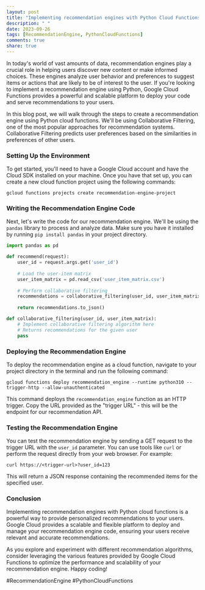 ```yaml
---
layout: post
title: "Implementing recommendation engines with Python Cloud Functions"
description: " "
date: 2023-09-26
tags: [RecommendationEngine, PythonCloudFunctions]
comments: true
share: true
---
```


In today's world of vast amounts of data, recommendation engines play a crucial role in helping users discover new content or make informed choices. These engines analyze user behavior and preferences to suggest items or actions that are likely to be of interest to the user. If you're looking to implement a recommendation engine using Python, Google Cloud Functions provides a powerful and scalable platform to deploy your code and serve recommendations to your users. 

In this blog post, we will walk through the steps to create a recommendation engine using Python cloud functions. We'll be using Collaborative Filtering, one of the most popular approaches for recommendation systems. Collaborative Filtering predicts user preferences based on the similarities in preferences of other users.

### Setting Up the Environment

To get started, you'll need to have a Google Cloud account and have the Cloud SDK installed on your machine. Once you have that set up, you can create a new cloud function project using the following commands:

```
gcloud functions projects create recommendation-engine-project
```

### Writing the Recommendation Engine Code

Next, let's write the code for our recommendation engine. We'll be using the `pandas` library to process and analyze data. Make sure you have it installed by running `pip install pandas` in your project directory.

```python
import pandas as pd

def recommend(request):
    user_id = request.args.get('user_id')
  
    # Load the user-item matrix
    user_item_matrix = pd.read_csv('user_item_matrix.csv')
  
    # Perform collaborative filtering
    recommendations = collaborative_filtering(user_id, user_item_matrix)
  
    return recommendations.to_json()

def collaborative_filtering(user_id, user_item_matrix):
    # Implement collaborative filtering algorithm here
    # Returns recommendations for the given user
    pass
```

### Deploying the Recommendation Engine

To deploy the recommendation engine as a cloud function, navigate to your project directory in the terminal and run the following command:

```
gcloud functions deploy recommendation_engine --runtime python310 --trigger-http --allow-unauthenticated
```

This command deploys the `recommendation_engine` function as an HTTP trigger. Copy the URL provided as the "trigger URL" - this will be the endpoint for our recommendation API.

### Testing the Recommendation Engine

You can test the recommendation engine by sending a GET request to the trigger URL with the `user_id` parameter. You can use tools like `curl` or perform the request directly from your web browser. For example:

```
curl https://<trigger-url>?user_id=123
```

This will return a JSON response containing the recommended items for the specified user.

### Conclusion

Implementing recommendation engines with Python cloud functions is a powerful way to provide personalized recommendations to your users. Google Cloud provides a scalable and flexible platform to deploy and manage your recommendation engine code, ensuring your users receive relevant and accurate recommendations. 

As you explore and experiment with different recommendation algorithms, consider leveraging the various features provided by Google Cloud Functions to optimize the performance and scalability of your recommendation engine. Happy coding!

\#RecommendationEngine #PythonCloudFunctions